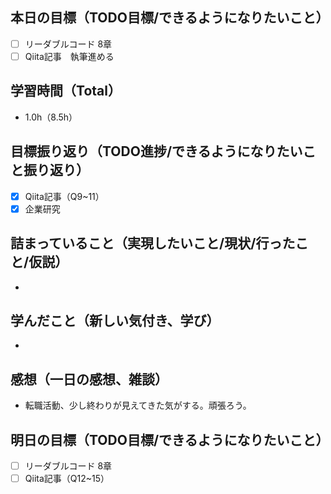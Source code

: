 ## 本日の目標（TODO目標/できるようになりたいこと）
- [ ] リーダブルコード 8章
- [ ] Qiita記事　執筆進める
　
## 学習時間（Total）
- 1.0h（8.5h）

## 目標振り返り（TODO進捗/できるようになりたいこと振り返り）
- [x] Qiita記事（Q9~11）
- [x] 企業研究

##  詰まっていること（実現したいこと/現状/行ったこと/仮説）
-

## 学んだこと（新しい気付き、学び）
-

## 感想（一日の感想、雑談）
- 転職活動、少し終わりが見えてきた気がする。頑張ろう。

## 明日の目標（TODO目標/できるようになりたいこと）
- [ ] リーダブルコード 8章
- [ ] Qiita記事（Q12~15）
